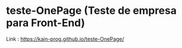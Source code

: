 # teste-OnePage (Teste de empresa para Front-End)
Link : https://kain-prog.github.io/teste-OnePage/
